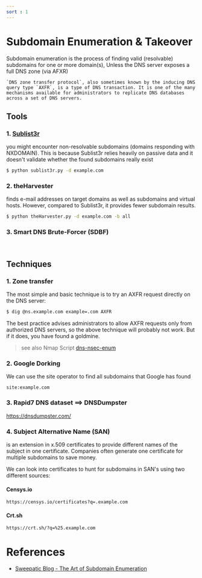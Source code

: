 ```yaml
---
sort : 1 
--- 
```


# Subdomain Enumeration & Takeover

Subdomain enumeration is the process of finding valid (resolvable) subdomains for one or more domain(s), Unless the DNS server exposes a full DNS zone (via AFXR)

```note
`DNS zone transfer protocol`, also sometimes known by the inducing DNS query type `AXFR`, is a type of DNS transaction. It is one of the many mechanisms available for administrators to replicate DNS databases across a set of DNS servers. 
```

## Tools

### 1. [Sublist3r](https://github.com/aboul3la/Sublist3r)
you might encounter non-resolvable subdomains (domains responding with NXDOMAIN). This is because Sublist3r relies heavily on passive data and it doesn't validate whether the found subdomains really exist

```bash
$ python sublist3r.py -d example.com
```

### 2. theHarvester
finds e-mail addresses on target domains as well as subdomains and virtual hosts. However, compared to Sublist3r, it provides fewer subdomain results.

```bash
$ python theHarvester.py -d example.com -b all
```

### 3. Smart DNS Brute-Forcer (SDBF)
<br>


## Techniques

### 1. Zone transfer

The most simple and basic technique is to try an AXFR request directly on the DNS server:

```bash
$ dig @ns.example.com example=.com AXFR
```

The best practice advises administrators to allow AXFR requests only from authorized DNS servers, so the above technique will probably not work. But if it does, you have found a goldmine.


> see also Nmap Script [dns-nsec-enum](https://nmap.org/nsedoc/scripts/dns-nsec-enum.html)


### 2. Google Dorking

We can use the site operator to find all subdomains that Google has found

```
site:example.com
```

### 3. Rapid7 DNS dataset ==> DNSDumpster

https://dnsdumpster.com/ 


### 4. Subject Alternative Name (SAN)

is an extension in x.509 certificates to provide different names of the subject in one certificate. Companies often generate one certificate for multiple subdomains to save money.

We can look into certificates to hunt for subdomains in SAN's using two different sources:  

#### Censys.io

```
https://censys.io/certificates?q=.example.com
```

#### Crt.sh

```
https://crt.sh/?q=%25.example.com
```


# References 
- [Sweepatic Blog - The Art of Subdomain Enumeration](https://blog.sweepatic.com/art-of-subdomain-enumeration/)